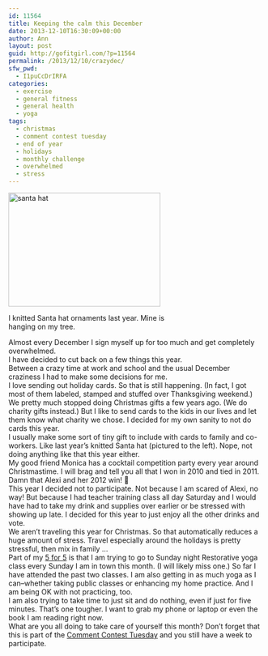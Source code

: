 ```yaml
---
id: 11564
title: Keeping the calm this December
date: 2013-12-10T16:30:09+00:00
author: Ann
layout: post
guid: http://gofitgirl.com/?p=11564
permalink: /2013/12/10/crazydec/
sfw_pwd:
  - I1puCcDrIRFA
categories:
  - exercise
  - general fitness
  - general health
  - yoga
tags:
  - christmas
  - comment contest tuesday
  - end of year
  - holidays
  - monthly challenge
  - overwhelmed
  - stress
---
```

<div id="attachment_11601" style="width: 310px" class="wp-caption alignleft">
  <a href="http://gofitgirl.com/2013/12/crazydec/santa-hat/" rel="attachment wp-att-11601"><img class="size-medium wp-image-11601" alt="santa hat " src="http://gofitgirl.com/wp-content/uploads/2013/12/santa-hat-300x225.jpg" width="300" height="225" /></a>
  
  <p class="wp-caption-text">
    I knitted Santa hat ornaments last year. Mine is hanging on my tree.
  </p>
</div>

  
Almost every December I sign myself up for too much and get completely overwhelmed.  
I have decided to cut back on a few things this year.  
Between a crazy time at work and school and the usual December craziness I had to make some decisions for me.  
I love sending out holiday cards. So that is still happening. (In fact, I got most of them labeled, stamped and stuffed over Thanksgiving weekend.)  
We pretty much stopped doing Christmas gifts a few years ago. (We do charity gifts instead.) But I like to send cards to the kids in our lives and let them know what charity we chose. I decided for my own sanity to not do cards this year.  
I usually make some sort of tiny gift to include with cards to family and co-workers. Like last year&#8217;s knitted Santa hat (pictured to the left). Nope, not doing anything like that this year either.  
My good friend Monica has a cocktail competition party every year around Christmastime. I will brag and tell you all that I won in 2010 and tied in 2011. Damn that Alexi and her 2012 win! 🙂  
This year I decided not to participate. Not because I am scared of Alexi, no way! But because I had teacher training class all day Saturday and I would have had to take my drink and supplies over earlier or be stressed with showing up late. I decided for this year to just enjoy all the other drinks and vote.  
We aren&#8217;t traveling this year for Christmas. So that automatically reduces a huge amount of stress. Travel especially around the holidays is pretty stressful, then mix in family …  
Part of my [5 for 5](http://gofitgirl.com/2013/12/dec-challenge/) is that I am trying to go to Sunday night Restorative yoga class every Sunday I am in town this month. (I will likely miss one.) So far I have attended the past two classes. I am also getting in as much yoga as I can&#8211;whether taking public classes or enhancing my home practice. And I am being OK with not practicing, too.  
I am also trying to take time to just sit and do nothing, even if just for five minutes. That&#8217;s one tougher. I want to grab my phone or laptop or even the book I am reading right now.  
What are you all doing to take care of yourself this month? Don&#8217;t forget that this is part of the [Comment Contest Tuesday](http://gofitgirl.com/2013/12/freefor5/) and you still have a week to participate.